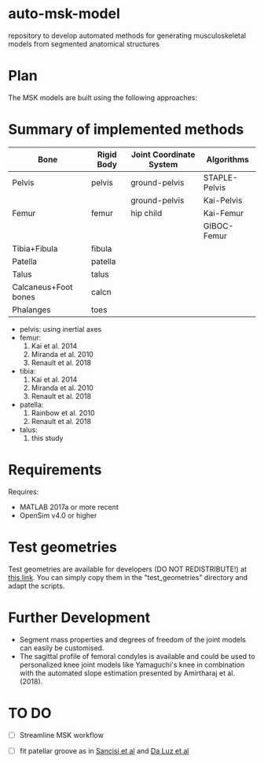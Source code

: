# auto-msk-model
repository to develop automated methods for generating musculoskeletal models from segmented anatomical structures

# Plan
The MSK models are built using the following approaches:

# Summary of implemented methods

| Bone                 | Rigid Body | Joint Coordinate System | Algorithms |
| ---                  | ---     | ---                     | ---        |
| Pelvis               | pelvis  | ground-pelvis | STAPLE-Pelvis |
|                      |         | ground-pelvis | Kai-Pelvis    |
| Femur                | femur   | hip child     | Kai-Femur     |
|                      |         |               | GIBOC-Femur   |
| Tibia+Fibula         | fibula  |  |  |
| Patella              | patella |  |  |
| Talus                | talus   |  |  |
| Calcaneus+Foot bones | calcn   |  |  |
| Phalanges            | toes    |  |  |

* pelvis: using inertial axes
* femur:
    1. Kai et al. 2014
    2. Miranda et al. 2010
    3. Renault et al. 2018
* tibia:
    1. Kai et al. 2014
    2. Miranda et al. 2010
    3. Renault et al. 2018
* patella:
    1. Rainbow et al. 2010
    2. Renault et al. 2018
* talus:
    1. this study

# Requirements
Requires:
* MATLAB 2017a or more recent
* OpenSim v4.0 or higher

# Test geometries
Test geometries are available for developers (DO NOT REDISTRIBUTE!) at [this link](https://www.dropbox.com/sh/wk4izo66qxbxp3h/AABAcyxpHkfWy1v5AjJ7QOIYa?dl=0).
You can simply copy them in the "test_geometries" directory and adapt the scripts.

# Further Development
* Segment mass properties and degrees of freedom of the joint models can easily be customised. 
* The sagittal profile of femoral condyles is available and could be used to personalized knee joint models like Yamaguchi's knee in combination with the automated slope estimation presented by Amirtharaj et al. (2018).


# TO DO
- [ ] Streamline MSK workflow
- [ ] fit patellar groove as in [Sancisi et al](https://www.dropbox.com/s/diajesc737ujdsd/SancisiJMR11.pdf?dl=0) and [Da Luz et al](https://www.dropbox.com/s/ah4di27b0hhsrhi/Brito%20da%20Luz-2017-Feasibility%20of%20using%20MRIs%20to.pdf?dl=0)




